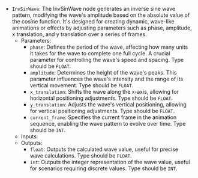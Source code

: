 - `InvSinWave`: The InvSinWave node generates an inverse sine wave pattern, modifying the wave's amplitude based on the absolute value of the cosine function. It's designed for creating dynamic, wave-like animations or effects by adjusting parameters such as phase, amplitude, x translation, and y translation over a series of frames.
    - Parameters:
        - `phase`: Defines the period of the wave, affecting how many units it takes for the wave to complete one full cycle. A crucial parameter for controlling the wave's speed and spacing. Type should be `FLOAT`.
        - `amplitude`: Determines the height of the wave's peaks. This parameter influences the wave's intensity and the range of its vertical movement. Type should be `FLOAT`.
        - `x_translation`: Shifts the wave along the x-axis, allowing for horizontal positioning adjustments. Type should be `FLOAT`.
        - `y_translation`: Adjusts the wave's vertical positioning, allowing for vertical positioning adjustments. Type should be `FLOAT`.
        - `current_frame`: Specifies the current frame in the animation sequence, enabling the wave pattern to evolve over time. Type should be `INT`.
    - Inputs:
    - Outputs:
        - `float`: Outputs the calculated wave value, useful for precise wave calculations. Type should be `FLOAT`.
        - `int`: Outputs the integer representation of the wave value, useful for scenarios requiring discrete values. Type should be `INT`.
